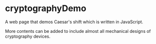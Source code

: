 # cryptographyDemo
A web page that demos Caesar's shift which is written in JavaScript. 

More contents can be added to include almost all mechanical designs of cryptography devices. 
